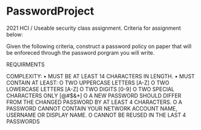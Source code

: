 # PasswordProject
2021 HCI / Useable security class assignment. Criteria for assignment below:

Given the following criteria, construct a password policy on paper that will be enforeced through the password porgram you will write. 

REQUIRMENTS

COMPLEXITY:
  •	MUST BE AT LEAST 14 CHARACTERS IN LENGTH.
  •	MUST CONTAIN AT LEAST:
      O	TWO UPPERCASE LETTERS [A-Z]
      O	TWO LOWERCASE LETTERS [A-Z]
      O	TWO DIGITS [0-9]
      O	TWO SPECIAL CHARACTERS ONLY [@#$&*]
      O	A NEW PASSWORD SHOULD DIFFER FROM THE CHANGED PASSWORD BY AT LEAST 4 CHARACTERS.
      O	A PASSWORD CANNOT CONTAIN YOUR NETWORK ACCOUNT NAME, USERNAME OR DISPLAY NAME.
      O	CANNOT BE REUSED IN THE LAST 4 PASSWORDS
